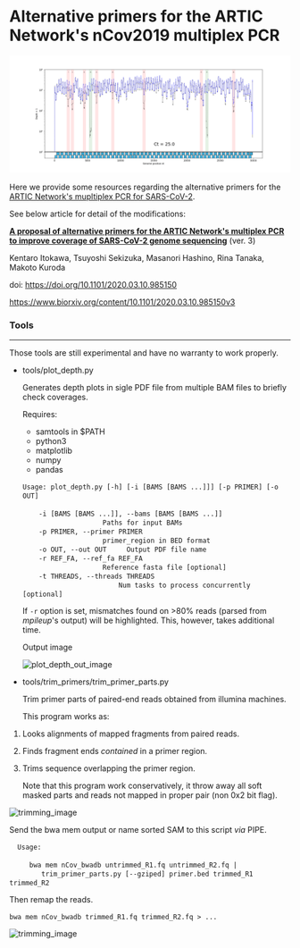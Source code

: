# Alternative primers for the ARTIC Network's nCov2019 multiplex PCR

![GIF](https://raw.githubusercontent.com/ItokawaK/Alt_nCov2019_primers/master/nCoV_coverage.gif)

Here we provide some resources regarding the alternative primers for the [ARTIC Network's mupltiplex PCR for SARS-CoV-2](https://github.com/artic-network/artic-ncov2019).

See below article for detail of the modifications:

[**A proposal of alternative primers for the ARTIC Network's multiplex PCR to improve coverage of SARS-CoV-2 genome sequencing**](https://www.biorxiv.org/content/10.1101/2020.03.10.985150v3) (ver. 3)

 Kentaro Itokawa, Tsuyoshi Sekizuka, Masanori Hashino, Rina Tanaka, Makoto Kuroda

doi: https://doi.org/10.1101/2020.03.10.985150

https://www.biorxiv.org/content/10.1101/2020.03.10.985150v3

### Tools
-------
 Those tools are still experimental and have no warranty to work properly.

- tools/plot_depth.py

   Generates depth plots in sigle PDF file from multiple BAM files to briefly check coverages.

   Requires:

     - samtools in $PATH
     - python3
     - matplotlib
     - numpy
     - pandas

  ```
  Usage: plot_depth.py [-h] [-i [BAMS [BAMS ...]]] [-p PRIMER] [-o OUT]

      -i [BAMS [BAMS ...]], --bams [BAMS [BAMS ...]]
                      Paths for input BAMs
      -p PRIMER, --primer PRIMER
                      primer_region in BED format
      -o OUT, --out OUT     Output PDF file name
      -r REF_FA, --ref_fa REF_FA
                      Reference fasta file [optional]
      -t THREADS, --threads THREADS
                          Num tasks to process concurrently [optional]
  ```
    If `-r` option is set, mismatches found on >80% reads (parsed from *mpileup*'s output) will be highlighted. This, however, takes additional time.

    Output image

  ![plot_depth_out_image](https://user-images.githubusercontent.com/38896687/77901776-1ed5cb80-72bb-11ea-9b48-fa62a8bbc86a.png)


- tools/trim_primers/trim_primer_parts.py

    Trim primer parts of paired-end reads obtained from illumina machines.

    This program works as:

 1. Looks alignments of mapped fragments from paired reads.
 1. Finds fragment ends *contained* in a primer region.
 1. Trims sequence overlapping the primer region.

    Note that this program work conservatively, it throw away all soft masked parts and reads not mapped in proper pair (non 0x2 bit flag).

![trimming_image](https://user-images.githubusercontent.com/38896687/78016726-2a41f900-7386-11ea-8dfd-a3960ee3283f.PNG)

 Send the bwa mem output or name sorted SAM to this script *via* PIPE.
 ```
   Usage:

      bwa mem nCov_bwadb untrimmed_R1.fq untrimmed_R2.fq |
         trim_primer_parts.py [--gziped] primer.bed trimmed_R1 trimmed_R2
  ```

  Then remap the reads.
  ```
  bwa mem nCov_bwadb trimmed_R1.fq trimmed_R2.fq > ...

  ```

![trimming_image](https://user-images.githubusercontent.com/38896687/77902160-b89d7880-72bb-11ea-9ef6-9beaa33310bb.png)
